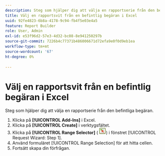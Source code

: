 ```yaml
---
description: Steg som hjälper dig att välja en rapportserie från den befintliga begäran.
title: Välj en rapportsvit från en befintlig begäran i Excel
uuid: 92fe4823-6b8a-4178-9c94-fb4f5e03e4a5
feature: Report Builder
role: User, Admin
exl-id: e53f96d2-57e3-4d32-bc08-8e941250297b
source-git-commit: 7226b4c77371b486006671d72efa9e0f0d9eb1ea
workflow-type: tm+mt
source-wordcount: '67'
ht-degree: 0%

---
```


# Välj en rapportsvit från en befintlig begäran i Excel

Steg som hjälper dig att välja en rapportserie från den befintliga begäran.

1. Klicka på **[!UICONTROL Add-Ins]** i Excel.
1. Klicka på **[!UICONTROL Create]** i verktygsfältet.
1. Klicka på **[!UICONTROL Range Selector]** ( ![](assets/select_cell_icon.png)) i fönstret [!UICONTROL Request Wizard: Step 1].
1. Använd formuläret [!UICONTROL Range Selection] för att hitta cellen.
1. Fortsätt skapa din förfrågan.
